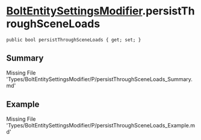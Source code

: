 # [BoltEntitySettingsModifier](Types/BoltEntitySettingsModifier.md).persistThroughSceneLoads
`public bool persistThroughSceneLoads { get; set; }`
## Summary
Missing File 'Types/BoltEntitySettingsModifier/P/persistThroughSceneLoads_Summary.md'
## Example
Missing File 'Types/BoltEntitySettingsModifier/P/persistThroughSceneLoads_Example.md'
